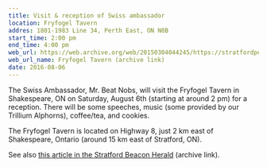 ```yaml
---
title: Visit & reception of Swiss ambassador
location: Fryfogel Tavern
addres: 1801-1983 Line 34, Perth East, ON N0B
start_time: 2:00 pm
end_time: 4:00 pm
web_url: https://web.archive.org/web/20150304044245/https://stratfordperthheritage.ca/tavern.html
web_url_name: Fryfogel Tavern (archive link)
date: 2016-08-06
---
```


The Swiss Ambassador, Mr. Beat Nobs, will visit the Fryfogel Tavern in
Shakespeare, ON on Saturday, August 6th (starting at around 2 pm) for a
reception. There will be some speeches, music (some provided by our Trillium
Alphorns), coffee/tea, and cookies.

The Fryfogel Tavern is located on Highway 8, just 2 km east of Shakespeare,
Ontario (around 15 km east of Stratford, ON).

See also [this article in the Stratford Beacon Herald][article] (archive link).

[article]: <https://web.archive.org/web/20171204021405/https://www.stratfordbeaconherald.com/2015/10/29/historic-visit-scheduled-for-next-august-at-fryfogel-tavern-east-of-shakespeare>
